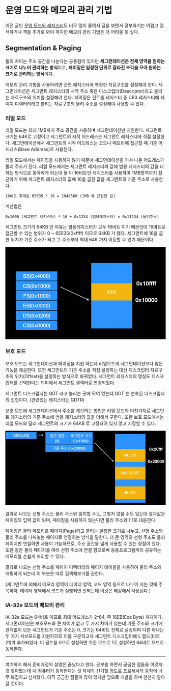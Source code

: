# 운영 모드와 메모리 관리 기법

이전 글인 <a href="https://knero.github.io/#/contents?path=/contents/dev/2020/03/12/os-study-2.md" target="blank">운영 모드와 레지스터</a>도 너무 많이 줄여서 글을 보면서 공부하기는 어렵고 검색하거나 책을 추가로 봐야 하지만 메모리 관리 기법은 더 어려울 듯 싶다.

## Segmentation & Paging

둘의 차이는 주소 공간을 나눈다는 공통점이 있지만 **세그먼테이션은 전체 영역을 원하는 크기로 나누어 관리하는 방식**이고, 
**페이징은 일정한 단위로 잘라진 조각을 모아 원하는 크기로 관리하는 방식**이다.

메모리 관리 기법을 사용하려면 관련 레지스터에 특정한 자료구조를 설정해야 한다. 세그먼테이션은 세그먼트 레지스터의 시작 주소 혹은
디스크립터(Descriptor)라고 불리는 자료구조의 위치를 설정해야 한다. 페이징은 컨트롤 레지스터 중 CR3 레지스터에 페이지 디렉터리라고 불리는
자료구조의 물리 주소를 설정해야 사용할 수 있다.

### 리얼 모드

리얼 모드는 최대 1MB까지 주소 공간을 사용하며 세그먼테이션만 지원한다. 세그먼트 크기는 64K로 고정이고 세그먼트의 시작 어드레스는 세그먼트 레지스터에 직접 설정한다.
세그먼테이션에서 세그먼트의 시작 어드레스는 코드나 메모리에 접근할 때 기준 어드레스(Base Address)로 사용된다. 

리얼 모드에서는 페이징을 사용하지 않기 때문에 세그먼테이션을 거쳐 나온 어드레스가 물리 주소가 된다. 리얼 모드에서는 세그먼트 레지스터의 값에 범용 레지스터의 값을 더하는 방식으로 동작하게 되는데 둘 다 16비트인 레지스터를 사용하여 1MB영역까지 접근하기 위해 세그먼트 레지스터의 값에 16을 곱한 값을 세그먼트의 기준 주소로 사용한다.

```
16비트 최대값 65535 * 16 = 1048560 (1MB 에 근접한 값)
```

계산법은

```
0x1000 (세그먼트 레지스터) * 16 + 0x1234 (범용레지스터) = 0x11234 (물리주소)
```

세그먼트 크기가 64KB 인 이유는 범용레지스터가 모두 16비트 이기 때문인데 16비트로 접근할 수 있는 범위가 0 ~ 65535(0xffff) 이므로 64KB 가 됐다.
세그먼트에 16을 곱한 위치가 기준 주소가 되고 그 주소부터 최대 64K 까지 이동할 수 있기 때문이다.

![real mode segmentation](/contents/dev/2020/03/13/image/os-study-3-1.png)

### 보호 모드

보호 모드는 세그먼테이션과 페이징을 지원 하는데 리얼모드의 세그먼테이션보다 많은 기능을 제공한다. 또한 세그먼트의 기준 주소를 직접 설정하는 대신 디스크립터 자료구조의
위치(Offset)를 설정하는 방식으로 바뀌었다. 세그먼트 레지스터의 명칭도 디스크립터를 선택한다는 의미에서 세그먼트 셀렉터로 변경되었다.

세그먼트 디스크립터는 GDT 라고 불리는 곳에 모여 있는데 GDT 는 연속된 디스크립터의 집힙이다. (관련있는 레지스터는 GDTR)

보호 모드에 세그멘테이션에서 주소를 계산하는 방법은 리얼 모드와 마찬가지로 세그먼트 레지스터의 기준 주소에 범용 레지스터의 값을 더해서 구한다. 또한 보호 모드에서는 리얼 모드와 달리 세그먼트의 크기가 64KB 로 고정되어 있지 않고 지정할 수 있다.

![protect mode segmentation](/contents/dev/2020/03/13/image/os-study-3-2.png)

결과로 나오는 선형 주소는 물리 주소와 일치할 수도, 그렇지 않을 수도 있는데 결과값은 페이징의 입력 값이 되며, 페이징을 사용하지 않는다면 물리 주소와 1:1로 대응한다.

페이징은 물리 메모리를 페이지(Page)라고 불리는 일정한 크기로 나누고, 선형 주소와 물리 주소를 나눠놓는 페이지로 연결하는 방식을 말한다. 더 큰 영역의 선형 주소도 물리 페이지만 연결하면 사용이 가능하므로, 주소 공간을 넓게 사용할 수 있는 장점이 있다. 또한 같은 물리 페이지를 여러 선형 주소에 연결 함으로써 응용프로그램끼리 공유하는 메모리를 손쉽게 처리할 수 있다.

결과로 나오는 선형 주소를 페이지 디렉터리와 페이지 테이블을 사용하여 물리 주소와 매핑하게 되는데 이 부분은 따로 검색해보기를 권한다.

(세그먼트에 의해서 메모리 영역이 데이터 영역, 코드 영역 등으로 나누어 지는 것에 주목하자. 데이터 영역에서 코드가 실행되면 안되는데 이것은 해킹에서 사용된다.)

### IA-32e 모드의 메모리 관리

IA-32e 모드는 64비트 이므로 최대 어드레스가 2^64, 즉 16EB(Exa Byte) 까지이다. 세그먼테이션은 보호모드와 큰 차이가 없고 두 가지 차이가 있는데 기준 주소와 크기에 관계없이 모든 세그먼트가 기준 주소는 0, 크기는 64비트 전체로 설정되며 다른 하나는 두 가지 서브모드를 지원하므로 이를 구분하고자 세그먼트 디스크립터에 L 필드(비트21)가 추가되었다. 이 필드를 0으로 설정하면 호환 모드로 1로 설정하면 64비트 모드로 동작한다.

---

여기까지 해서 준비과정의 설명은 끝났다고 한다. 공부를 하면서 궁금한 점들을 이것저것 찾아봤는데 내 컴퓨터가 동작한다는 것 자체가 신기할 정도로 프로세서의 동작이 너무 복잡하고 섬세했다.
아직 궁금한 점들이 많이 있지만 앞으로 개발을 하며 천천히 알아갈 것이다.
